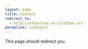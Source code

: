 ```yaml
---
layout: page
title: Contact
redirect_to:
  - http://ethanrose.co.nz/ethan.vcf
permalink: /contact/
---
```


This page should redirect you.
